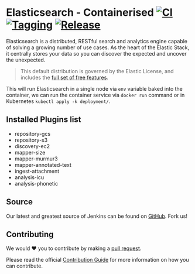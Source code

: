 # Elasticsearch - Containerised [![CI](https://github.com/saidsef/elasticsearch-containerised/actions/workflows/docker.yml/badge.svg)](#installed-plugins-list) [![Tagging](https://github.com/saidsef/elasticsearch-containerised/actions/workflows/tagging.yml/badge.svg)](#installed-plugins-list) [![Release](https://github.com/saidsef/elasticsearch-containerised/actions/workflows/release.yml/badge.svg)](#installed-plugins-list)

Elasticsearch is a distributed, RESTful search and analytics engine capable of solving a growing number of use cases. As the heart of the Elastic Stack, it centrally stores your data so you can discover the expected and uncover the unexpected.

>This default distribution is governed by the Elastic License, and includes the [full set of free features](https://www.elastic.co/subscriptions).

This will run Elasticsearch in a single node via `env` variable baked into the container, we can run the container service via `docker run` command or in Kubernetes `kubectl apply -k deployment/`.

## Installed Plugins list

- repository-gcs
- repository-s3
- discovery-ec2
- mapper-size
- mapper-murmur3
- mapper-annotated-text
- ingest-attachment
- analysis-icu
- analysis-phonetic

## Source

Our latest and greatest source of Jenkins can be found on [GitHub](#source). Fork us!

## Contributing

We would :heart:  you to contribute by making a [pull request](https://github.com/saidsef/elasticsearch-containerised/pulls).

Please read the official [Contribution Guide](./CONTRIBUTING.md) for more information on how you can contribute.

